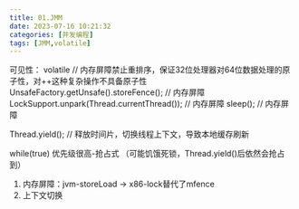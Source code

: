 ```yaml
---
title: 01.JMM
date: 2023-07-16 10:21:32
categories: [并发编程]
tags: [JMM,volatile]
---
```


可见性：
volatile // 内存屏障禁止重排序，保证32位处理器对64位数据处理的原子性，对++这种复杂操作不具备原子性
UnsafeFactory.getUnsafe().storeFence(); // 内存屏障
LockSupport.unpark(Thread.currentThread()); // 内存屏障
sleep(); // 内存屏障



Thread.yield(); // 释放时间片，切换线程上下文，导致本地缓存刷新


while(true) 优先级很高-抢占式 （可能饥饿死锁，Thread.yield()后依然会抢占到）


1. 内存屏障：jvm-storeLoad -> x86-lock替代了mfence
2. 上下文切换






















